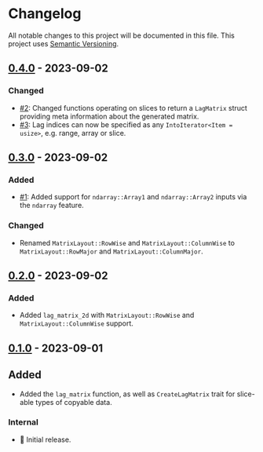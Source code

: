 # Changelog

All notable changes to this project will be documented in this file.
This project uses [Semantic Versioning](https://semver.org/spec/v2.0.0.html).

## [0.4.0] - 2023-09-02

### Changed

- [#2](https://github.com/sunsided/timelag-rs/pull/2):
  Changed functions operating on slices to return a `LagMatrix` struct
  providing meta information about the generated matrix.
- [#3](https://github.com/sunsided/timelag-rs/pull/3):
  Lag indices can now be specified as any `IntoIterator<Item = usize>`, e.g. range, array or slice.

## [0.3.0] - 2023-09-02

### Added

- [#1](https://github.com/sunsided/timelag-rs/pull/1):
  Added support for `ndarray::Array1` and `ndarray::Array2` inputs via the `ndarray` feature.

### Changed

- Renamed `MatrixLayout::RowWise` and `MatrixLayout::ColumnWise` to
  `MatrixLayout::RowMajor` and `MatrixLayout::ColumnMajor`.

## [0.2.0] - 2023-09-02

### Added

- Added `lag_matrix_2d` with `MatrixLayout::RowWise` and `MatrixLayout::ColumnWise` support.

## [0.1.0] - 2023-09-01

## Added

- Added the `lag_matrix` function, as well as `CreateLagMatrix` trait for slice-able types of copyable data.

### Internal

- 🎉 Initial release.

[0.4.0]: https://github.com/sunsided/timelag-rs/releases/tag/0.4.0
[0.3.0]: https://github.com/sunsided/timelag-rs/releases/tag/0.3.0
[0.2.0]: https://github.com/sunsided/timelag-rs/releases/tag/0.2.0
[0.1.0]: https://github.com/sunsided/timelag-rs/releases/tag/0.1.0
